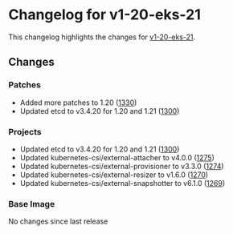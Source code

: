 # Changelog for v1-20-eks-21

This changelog highlights the changes for [v1-20-eks-21](https://github.com/aws/eks-distro/tree/v1-20-eks-21).

## Changes

### Patches
* Added more patches to 1.20 ([1330](https://github.com/aws/eks-distro/pull/1330))
* Updated etcd to v3.4.20 for 1.20 and 1.21 ([1300](https://github.com/aws/eks-distro/pull/1300))

### Projects
* Updated etcd to v3.4.20 for 1.20 and 1.21 ([1300](https://github.com/aws/eks-distro/pull/1300))
* Updated kubernetes-csi/external-attacher to v4.0.0 ([1275](https://github.com/aws/eks-distro/pull/1275))
* Updated kubernetes-csi/external-provisioner to v3.3.0 ([1274](https://github.com/aws/eks-distro/pull/1274))
* Updated kubernetes-csi/external-resizer to v1.6.0 ([1270](https://github.com/aws/eks-distro/pull/1270))
* Updated kubernetes-csi/external-snapshotter to v6.1.0 ([1269](https://github.com/aws/eks-distro/pull/1269))

### Base Image
No changes since last release

